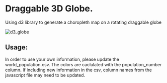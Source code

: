# Draggable 3D Globe.
Using d3 library to generate a choropleth map on a rotating draggable globe


![d3_globe](https://user-images.githubusercontent.com/101474762/184650956-5d405a46-2acb-4dae-acce-b794c1488818.gif)

## Usage:
In order to use your own information, please update the world_population.csv. The colors are caclulated with the population_number column.
If including new information in the csv, column names from the javascript file may need to be updated. 
